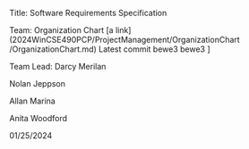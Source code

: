 Title: Software Requirements Specification

Team: 
Organization Chart [a link](2024WinCSE490PCP/ProjectManagement/OrganizationChart
/OrganizationChart.md)
Latest commit
bewe3
bewe3
]

Team Lead: Darcy Merilan

Nolan Jeppson

Allan Marina

Anita Woodford

01/25/2024
